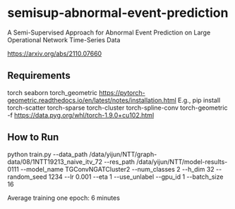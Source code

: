 # semisup-abnormal-event-prediction
A Semi-Supervised Approach for Abnormal Event Prediction on Large Operational Network Time-Series Data

https://arxiv.org/abs/2110.07660

## Requirements
torch
seaborn
torch_geometric https://pytorch-geometric.readthedocs.io/en/latest/notes/installation.html
E.g., pip install torch-scatter torch-sparse torch-cluster torch-spline-conv torch-geometric -f https://data.pyg.org/whl/torch-1.9.0+cu102.html

## How to Run
python train.py --data_path /data/yijun/NTT/graph-data/08/1NTT19213_naive_itv_72 --res_path /data/yijun/NTT/model-results-0111 --model_name TGConvNGATCluster2 --num_classes 2 --h_dim 32 --random_seed 1234 --lr 0.001 --eta 1 --use_unlabel --gpu_id 1 --batch_size 16

Average training one epoch: 6 minutes